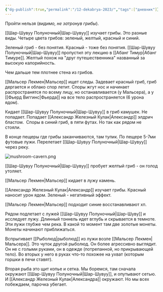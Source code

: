 ```yaml
---
{"dg-publish":true,"permalink":"/12-dekabrya-2023/","tags":["дневник"]}
---
```


Пройти нельзя (*видимо, не затронув грибы*).

[[Шар-Шувуу Полуночный\|Шар-Шувуу]] изучает грибы. Это разные виды. Четыре цвета грибов: зеленый, желтый, красный и синий.

Зеленый гриб - без понятия. Красный - тоже без понятия. [[Шар-Шувуу Полуночный\|Шар-Шувуу]] пропустил эту лекцию в [[Абанг Тимур\|Абанг Тимуре]]. Желтый похож на "друг путешественника" названный за высокую калорийность.

Чем дальше тем плотнее стена из грибов.

[[Мальсер Лекмен\|Мальсер]] ищет следы. Задевает красный гриб, гриб дергается и облако спор летит. Споры жгут нос и начинает распространятся по всему лицу, но останавливается (у Мальсера), а у [[Фьерд Виггинс\|Фьерда]] на все тело распространяется (6 урона ядом).

Кидает [[Шар-Шувуу Полуночный\|Шар-Шувуу]] в гриб камушек. Не попадает. Попадает [[Александр Железный Кулак\|Александр]] элдрич бластом.  Споры в синий гриб, в пяти футах. Но так как рядом не стояли.

В конце пещеры где грибы заканчиваются, там тупик. По пещере 5-7ми футовые лужи. Перелетает [[Шар-Шувуу Полуночный\|Шар-Шувуу]] через реку.

![mushroom-cavern.png](/img/user/media/mushroom-cavern.png)

[[Шар-Шувуу Полуночный\|Шар-Шувуу]] пробует желтый гриб - он голод утоляет.

[[Мальсер Лекмен\|Мальсер]] кидает в лужу камень.

[[Александр Железный Кулак\|Александр]] изучает грибы. Красный наносит урон ядом. Зеленый - негативный эффект.

[[Мальсер Лекмен\|Мальсер]] подходит синие восстанавливают хп.

Рядом подлетает с лужей [[Шар-Шувуу Полуночный\|Шар-Шуву]] и исследует лужу. Длинный тоннель идет вглубь и скрывается в темноте. Эти лужи глубже чем река. В какой то момент там две золотые монеты. Монеты начинают приближаться.

Вспрыгивает [[Рыболюд\|рыболюд]] из лужи возле [[Мальсер Лекмен\|Мальсера]]. Это чуток другой рыболюд. Он более агрессивно выглядит. Он не с голыми руками, он в одежде (потрепанной, но прикрывающей тело). Во вторых у него в руках что-то похожее на ухват (которым горшки в печи ставят).

Вторая рыба это щит копье и сетка. Мы боремся, там сначала окружают [[Шар-Шувуу Полуночный\|Шар-Шувуу]], и опутывают сетью. И [[Александр Железный Кулак\|Александра]] окружают. Но мы всех побеждаем, парочка убегает.